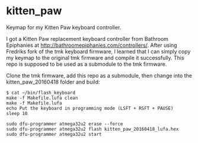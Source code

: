 # kitten_paw
Keymap for my Kitten Paw keyboard controller.

I got a Kitten Paw replacement keyboard controller from Bathroom Epiphanies at http://bathroomepiphanies.com/controllers/.
After using Fredriks fork of the tmk keyboard firmware, I learned that I can simply copy my keymap to the original tmk firmware and compile it successfully. This repo is supposed to be used as a submodule to the tmk firmware.

Clone the tmk firmware, add this repo as a submodule, then change into the kitten_paw_20160418 folder and build:
```
$ cat ~/bin/flash_keyboard
make -f Makefile.lufa clean
make -f Makefile.lufa
echo Put the keyboard in programming mode (LSFT + RSFT + PAUSE)
sleep 10

sudo dfu-programmer atmega32u2 erase --force
sudo dfu-programmer atmega32u2 flash kitten_paw_20160418_lufa.hex
sudo dfu-programmer atmega32u2 start
```
